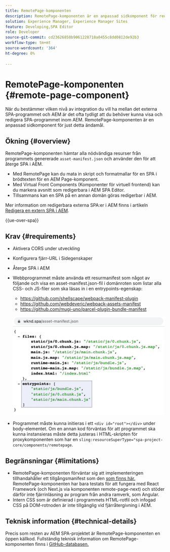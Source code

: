 ```yaml
---
title: RemotePage-komponenten
description: RemotePage-komponenten är en anpassad sidkomponent för redigering av fjärreaktions-SPA i AEM.
solution: Experience Manager, Experience Manager Sites
feature: Developing,SPA Editor
role: Developer
source-git-commit: cd23626858b9061228718a0455c8dd0812de92b3
workflow-type: tm+mt
source-wordcount: '364'
ht-degree: 0%

---
```


# RemotePage-komponenten {#remote-page-component}

När du bestämmer vilken nivå av integration du vill ha mellan det externa SPA-programmet och AEM är det ofta tydligt att du behöver kunna visa och redigera SPA-programmet inom AEM. RemotePage-komponenten är en anpassad sidkomponent för just detta ändamål.

## Ökning {#overview}

RemotePage-komponenten hämtar alla nödvändiga resurser från programmets genererade `asset-manifest.json` och använder den för att återge SPA i AEM.

* Med RemotePage kan du mata in skript och formatmallar för en SPA i brödtexten för en AEM Page-komponent.
* Med Virtual Front Components (Komponenter för virtuell frontend) kan du markera avsnitt som redigerbara i AEM SPA Editor.
* Tillsammans kan en SPA på en annan domän göras redigerbar i AEM.

Mer information om redigerbara externa SPA:er i AEM finns i artikeln [Redigera en extern SPA i AEM](spa-edit-external.md).

{{ue-over-spa}}

## Krav {#requirements}

* Aktivera CORS under utveckling
* Konfigurera fjärr-URL i Sidegenskaper
* Återge SPA i AEM
* Webbprogrammet måste använda ett resurmanifest som något av följande och visa en asset-manifest.json-fil i domänroten som listar alla CSS- och JS-filer som ska läsas in i en entrypoints-egenskap:
   * https://github.com/shellscape/webpack-manifest-plugin
   * https://github.com/webdeveric/webpack-assets-manifest
   * https://github.com/mugi-uno/parcel-plugin-bundle-manifest

  ![Entrypoints](assets/asset-manifest-entrypoints.png)

* Programmet måste kunna initieras i ett `<div id="root"></div>` under body-elementet. Om en annan kod förväntas för att programmet ska kunna instansieras måste detta justeras i HTML-skripten för proxykomponenten som har en `sling:resourceSuperType="spa-project-core/components/remotepage`.

## Begränsningar {#limitations}

* RemotePage-komponenten förväntar sig att implementeringen tillhandahåller ett tillgångsmanifest som den [ som finns här.](https://github.com/shellscape/webpack-manifest-plugin) RemotePage-komponenten har bara testats för att fungera med React Framework (och Next.js via komponenten remote-page-next) och stöder därför inte fjärrinläsning av program från andra ramverk, som Angular.
* Intern CSS som är definierad i programmets HTML-rotfil och infogad CSS på DOM-rotnoden är inte tillgänglig vid fjärråtergivning i AEM.

## Teknisk information {#technical-details}

Precis som resten av AEM SPA-projektet är RemotePage-komponenten en öppen källkod. Fullständig teknisk information om RemotePage-komponenten finns i [GitHub-databasen.](https://github.com/adobe/aem-spa-project-core/tree/master/ui.apps/src/main/content/jcr_root/apps/spa-project-core/components/remotepage)
